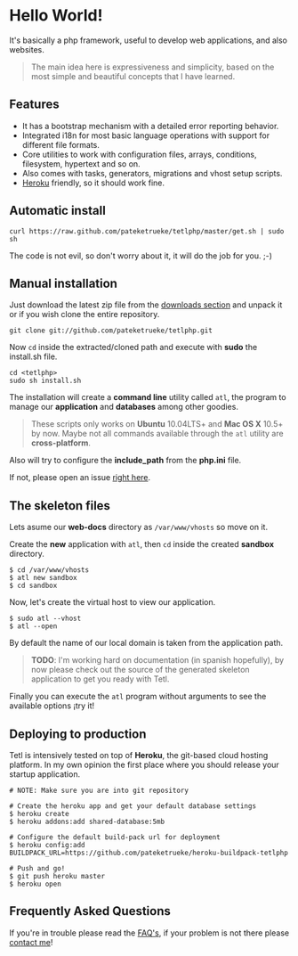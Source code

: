 Hello World!
===========

It's basically a php framework, useful to develop web applications, and also websites.

> The main idea here is expressiveness and simplicity, based on the most simple and beautiful concepts that I have learned.

Features
--------

  * It has a bootstrap mechanism with a detailed error reporting behavior.
  * Integrated i18n for most basic language operations with support for different file formats.
  * Core utilities to work with configuration files, arrays, conditions, filesystem, hypertext and so on.
  * Also comes with tasks, generators, migrations and vhost setup scripts.
  * [Heroku](http://heroku.com/) friendly, so it should work fine.

Automatic install
-----------------

    curl https://raw.github.com/pateketrueke/tetlphp/master/get.sh | sudo sh

The code is not evil, so don't worry about it, it will do the job for you. ;-)

Manual installation
-------------------

Just download the latest zip file from the [downloads section](https://github.com/pateketrueke/tetlphp/zipball/master)
and unpack it or if you wish clone the entire repository.

    git clone git://github.com/pateketrueke/tetlphp.git

Now `cd` inside the extracted/cloned path and execute with **sudo** the install.sh file.

    cd <tetlphp>
    sudo sh install.sh

The installation will create a **command line** utility called `atl`,
the program to manage our **application** and **databases** among other goodies.

> These scripts only works on **Ubuntu** 10.04LTS+ and **Mac OS X** 10.5+ by now.
> Maybe not all commands available through the `atl` utility are **cross-platform**.

Also will try to configure the **include_path** from the **php.ini** file.

If not, please open an issue [right here](https://github.com/pateketrueke/tetlphp/issues).

The skeleton files
------------------

Lets asume our **web-docs** directory as `/var/www/vhosts` so move on it.

Create the **new** application with `atl`, then `cd` inside the created **sandbox** directory.

    $ cd /var/www/vhosts
    $ atl new sandbox
    $ cd sandbox

Now, let's create the virtual host to view our application.

    $ sudo atl --vhost
    $ atl --open

By default the name of our local domain is taken from the application path.

> **TODO**: I'm working hard on documentation (in spanish hopefully), by now please check out the source
> of the generated skeleton application to get you ready with Tetl.

Finally you can execute the `atl` program without arguments to see the available options ¡try it!

Deploying to production
-----------------------

Tetl is intensively tested on top of **Heroku**, the git-based cloud hosting platform. In my
own opinion the first place where you should release your startup application.

    # NOTE: Make sure you are into git repository

    # Create the heroku app and get your default database settings
    $ heroku create
    $ heroku addons:add shared-database:5mb

    # Configure the default build-pack url for deployment
    $ heroku config:add BUILDPACK_URL=https://github.com/pateketrueke/heroku-buildpack-tetlphp

    # Push and go!
    $ git push heroku master
    $ heroku open

Frequently Asked Questions
-------------------------

If you're in trouble please read the [FAQ's](https://github.com/pateketrueke/tetlphp/wiki/Faq%27s), if your problem is not there please [contact me](http://twitter.com/pateketrueke)!
